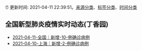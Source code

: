 :alarm_clock: 更新时间: 2021-04-11 22:39:51。[来源分类](../README.md)、[标签分类](../TAGS.md)、[时间分类](../TIMELINE.md)

## 全国新型肺炎疫情实时动态(丁香园)




- [2021-04-11-全国｜新增-10-例确诊病例](http://app.cctv.com/special/cportal/detail/arti/index.html?id=ArtiexXmOWO9kgSj1w0iC0ia210411&isfromapp=1) 
- [2021-04-10-上海｜新增-2-例确诊病例](http://app.cctv.com/special/cportal/detail/arti/index.html?id=ArtidltHXYkV8TDpbaFtCJi6210411&isfromapp=1) 